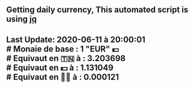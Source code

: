 ## Getting daily currency, This automated script is using [jq](https://stedolan.github.io/jq/)
## Last Update:  2020-06-11 à 20:00:01 </br># Monaie de base : 1 "EUR" 💶 </br> # Equivaut en 🇹🇳 à :  3.203698 </br> # Equivaut en 💵 à : 1.131049</br> # Equivaut en 🐱‍💻 à :  0.000121
